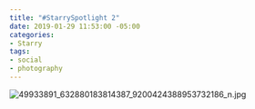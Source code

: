 ```yaml
---
title: "#StarrySpotlight 2"
date: 2019-01-29 11:53:00 -05:00
categories:
- Starry
tags:
- social
- photography
---
```


![49933891_632880183814387_9200424388953732186_n.jpg](/uploads/49933891_632880183814387_9200424388953732186_n.jpg)